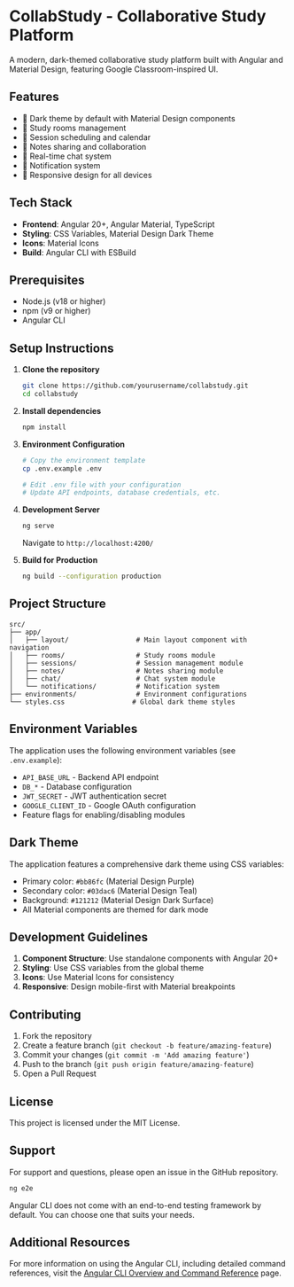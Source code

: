 # CollabStudy - Collaborative Study Platform

A modern, dark-themed collaborative study platform built with Angular and Material Design, featuring Google Classroom-inspired UI.

## Features

- 🎨 Dark theme by default with Material Design components
- 👥 Study rooms management
- 📅 Session scheduling and calendar
- 📝 Notes sharing and collaboration
- 💬 Real-time chat system
- 🔔 Notification system
- 📱 Responsive design for all devices

## Tech Stack

- **Frontend**: Angular 20+, Angular Material, TypeScript
- **Styling**: CSS Variables, Material Design Dark Theme
- **Icons**: Material Icons
- **Build**: Angular CLI with ESBuild

## Prerequisites

- Node.js (v18 or higher)
- npm (v9 or higher)
- Angular CLI

## Setup Instructions

1. **Clone the repository**
   ```bash
   git clone https://github.com/yourusername/collabstudy.git
   cd collabstudy
   ```

2. **Install dependencies**
   ```bash
   npm install
   ```

3. **Environment Configuration**
   ```bash
   # Copy the environment template
   cp .env.example .env
   
   # Edit .env file with your configuration
   # Update API endpoints, database credentials, etc.
   ```

4. **Development Server**
   ```bash
   ng serve
   ```
   Navigate to `http://localhost:4200/`

5. **Build for Production**
   ```bash
   ng build --configuration production
   ```

## Project Structure

```
src/
├── app/
│   ├── layout/                 # Main layout component with navigation
│   ├── rooms/                  # Study rooms module
│   ├── sessions/               # Session management module
│   ├── notes/                  # Notes sharing module
│   ├── chat/                   # Chat system module
│   └── notifications/          # Notification system
├── environments/               # Environment configurations
└── styles.css                 # Global dark theme styles
```

## Environment Variables

The application uses the following environment variables (see `.env.example`):

- `API_BASE_URL` - Backend API endpoint
- `DB_*` - Database configuration
- `JWT_SECRET` - JWT authentication secret
- `GOOGLE_CLIENT_ID` - Google OAuth configuration
- Feature flags for enabling/disabling modules

## Dark Theme

The application features a comprehensive dark theme using CSS variables:

- Primary color: `#bb86fc` (Material Design Purple)
- Secondary color: `#03dac6` (Material Design Teal)
- Background: `#121212` (Material Design Dark Surface)
- All Material components are themed for dark mode

## Development Guidelines

1. **Component Structure**: Use standalone components with Angular 20+
2. **Styling**: Use CSS variables from the global theme
3. **Icons**: Use Material Icons for consistency
4. **Responsive**: Design mobile-first with Material breakpoints

## Contributing

1. Fork the repository
2. Create a feature branch (`git checkout -b feature/amazing-feature`)
3. Commit your changes (`git commit -m 'Add amazing feature'`)
4. Push to the branch (`git push origin feature/amazing-feature`)
5. Open a Pull Request

## License

This project is licensed under the MIT License.

## Support

For support and questions, please open an issue in the GitHub repository.

```bash
ng e2e
```

Angular CLI does not come with an end-to-end testing framework by default. You can choose one that suits your needs.

## Additional Resources

For more information on using the Angular CLI, including detailed command references, visit the [Angular CLI Overview and Command Reference](https://angular.dev/tools/cli) page.
